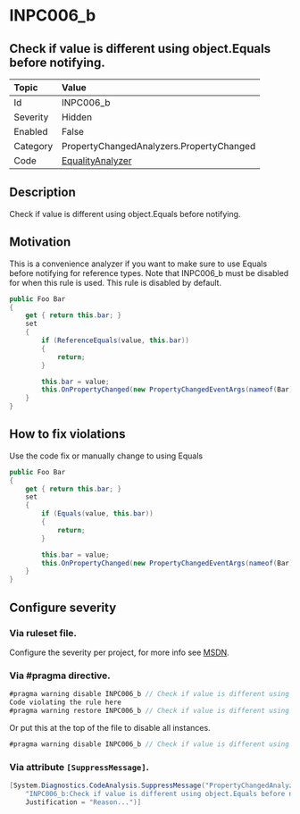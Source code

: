 # INPC006_b
## Check if value is different using object.Equals before notifying.

| Topic    | Value
| :--      | :--
| Id       | INPC006_b
| Severity | Hidden
| Enabled  | False
| Category | PropertyChangedAnalyzers.PropertyChanged
| Code     | [EqualityAnalyzer](https://github.com/DotNetAnalyzers/PropertyChangedAnalyzers/blob/master/PropertyChangedAnalyzers/Analyzers/EqualityAnalyzer.cs)

## Description

Check if value is different using object.Equals before notifying.

## Motivation

This is a convenience analyzer if you want to make sure to use Equals before notifying for reference types.
Note that INPC006_b must be disabled for when this rule is used.
This rule is disabled by default.

```c#
public Foo Bar
{
    get { return this.bar; }
    set
    {
        if (ReferenceEquals(value, this.bar))
        {
            return;
        }

        this.bar = value;
        this.OnPropertyChanged(new PropertyChangedEventArgs(nameof(Bar)));
    }
}
```

## How to fix violations

Use the code fix or manually change to using Equals

```c#
public Foo Bar
{
    get { return this.bar; }
    set
    {
        if (Equals(value, this.bar))
        {
            return;
        }

        this.bar = value;
        this.OnPropertyChanged(new PropertyChangedEventArgs(nameof(Bar)));
    }
}
```

<!-- start generated config severity -->
## Configure severity

### Via ruleset file.

Configure the severity per project, for more info see [MSDN](https://msdn.microsoft.com/en-us/library/dd264949.aspx).

### Via #pragma directive.
```C#
#pragma warning disable INPC006_b // Check if value is different using object.Equals before notifying.
Code violating the rule here
#pragma warning restore INPC006_b // Check if value is different using object.Equals before notifying.
```

Or put this at the top of the file to disable all instances.
```C#
#pragma warning disable INPC006_b // Check if value is different using object.Equals before notifying.
```

### Via attribute `[SuppressMessage]`.

```C#
[System.Diagnostics.CodeAnalysis.SuppressMessage("PropertyChangedAnalyzers.PropertyChanged", 
    "INPC006_b:Check if value is different using object.Equals before notifying.", 
    Justification = "Reason...")]
```
<!-- end generated config severity -->